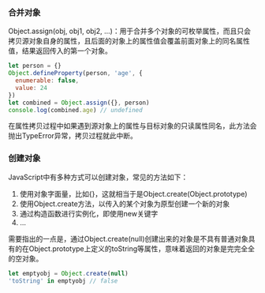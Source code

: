 ### 合并对象

Object.assign(obj, obj1, obj2, ...)：用于合并多个对象的可枚举属性，而且只会拷贝源对象自身的属性，且后面的对象上的属性值会覆盖前面对象上的同名属性值，结果返回传入的第一个对象。

```javascript
let person = {}
Object.defineProperty(person, 'age', {
  enumerable: false,
  value: 24
})
let combined = Object.assign({}, person)
console.log(combined.age) // undefined
```

在属性拷贝过程中如果遇到源对象上的属性与目标对象的只读属性同名，此方法会抛出TypeError异常，拷贝过程就此中断。

### 创建对象

JavaScript中有多种方式可以创建对象，常见的方法如下：

1. 使用对象字面量，比如{}，这就相当于是Object.create(Object.prototype)
2. 使用Object.create方法，以传入的某个对象为原型创建一个新的对象
3. 通过构造函数进行实例化，即使用new关键字
4. ...

需要指出的一点是，通过Object.create(null)创建出来的对象是不具有普通对象具有的在Object.prototype上定义的toString等属性，意味着返回的对象是完完全全的空对象。

```javascript
let emptyobj = Object.create(null)
'toString' in emptyobj // false
```